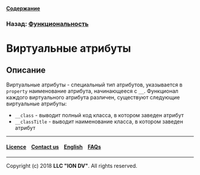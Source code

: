 #### [Содержание](/docs/ru/index.md)

### Назад: [Функциональность](/docs/ru/2_system_description/functionality/functionality.md)

# Виртуальные атрибуты 

## Описание

Виртуальные атрибуты - специальный тип атрибутов, указывается в `property` наименование атрибута, начинающееся с `__`. Функционал каждого виртуального атрибута различен, существуют следующие виртуальные атрибуты:

- `__class` - выводит полный код класса, в котором заведен атрибут
- `__classTitle` - выводит наименование класса, в котором заведен атрибут

--------------------------------------------------------------------------  


 #### [Licence](/LICENCE.md) &ensp;  [Contact us](https://iondv.com) &ensp;  [English](\docs\en\2_system_description\functionality\virtual_attr.md)   &ensp; [FAQs](/faqs.md)          



--------------------------------------------------------------------------  

Copyright (c) 2018 **LLC "ION DV"**.
All rights reserved. 